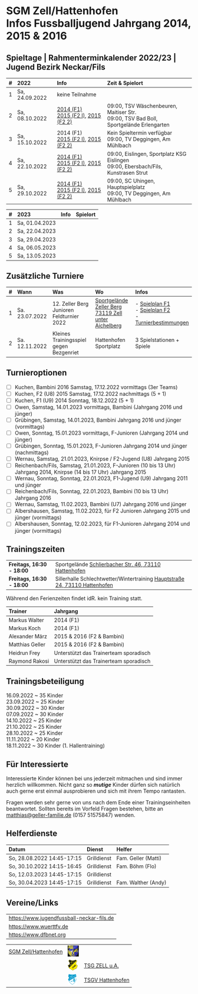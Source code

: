 # SGM Zell/Hattenhofen<br/>Infos Fussballjugend Jahrgang 2014, 2015 & 2016

## Spieltage | Rahmenterminkalender 2022/23 | Jugend Bezirk Neckar/Fils

|#|2022|Info|Zeit & Spielort|
|:--|:--|:--|:--|
|1|Sa, 24.09.2022|keine Teilnahme||
|2|Sa, 08.10.2022|[2014 (F1)](/2022/F1-SpT2-Gr7.pdf)<br/>[2015 (F2 I)](/2022/F2-SpT2-Gr6.pdf), [2015 (F2 2)](/2022/F2-SpT2-Gr7.pdf)|09:00, TSV Wäschenbeuren, Maitiser Str.<br/>09:00, TSV Bad Boll, Sportgelände Erlengarten|
|3|Sa, 15.10.2022|2014 (F1)<br/>[2015 (F2 I)](/2022/F2-SpT3-Gr3.pdf), [2015 (F2 2)](/2022/F2-SpT3-Gr4.pdf)|Kein Spieltermin verfügbar<br/>09:00, TV Deggingen, Am Mühlbach|
|4|Sa, 22.10.2022|[2014 (F1)](/2022/F1-SpT4-Gr3.pdf)<br/>[2015 (F2 I)](/2022/F2-SpT4-Gr1.pdf), [2015 (F2 2)](/2022/F2-SpT4-Gr2.pdf)|09:00, Eislingen, Sportplatz KSG Eislingen<br/>09:00, Ebersbach/Fils, Kunstrasen Strut|
|5|Sa, 29.10.2022|[2014 (F1)](/2022/F1-SpT5-Gr3.pdf)<br/>[2015 (F2 I)](/2022/F2-SpT5-Gr3.pdf), [2015 (F2 2)](/2022/F2-SpT5-Gr4.pdf)|09:00, SC Uhingen, Hauptspielplatz<br/>09:00, TV Deggingen, Am Mühlbach|

|#|2023|Info|Spielort|
|:--|:--|:--|:--|
|1|Sa, 01.04.2023|||
|2|Sa, 22.04.2023|||
|3|Sa, 29.04.2023|||
|4|Sa, 06.05.2023|||
|5|Sa, 13.05.2023|||

## Zusätzliche Turniere

|#|Wann|Was|Wo|Infos|
|:--|:--|:--|:--|:--|
|1|Sa. 23.07.2022|12. Zeller Berg<br/>Junioren Feldturnier 2022|[Sportgelände Zeller Berg<br/>73119 Zell unter Aichelberg](https://goo.gl/maps/adBif8bE646YN44J6)|- [Spielplan F1](/2022/2022.07.23-ZellerBerg-F1-Spielplan.pdf)<br/>- [Spielplan F2](/2022/2022.07.23-ZellerBerg-F2-Spielplan.pdf)<br/>- [Turnierbestimmungen](/2022/2022.07.23-ZellerBerg-Turnierbestimmungen.pdf)|
|2|Sa. 12.11.2022|Kleines Trainingsspiel gegen Bezgenriet|Hattenhofen Sportplatz|3 Spielstationen + Spiele|

## Turnieroptionen

- [ ] Kuchen, Bambini 2016 Samstag, 17.12.2022 vormittags (3er Teams)
- [ ] Kuchen, F2 (U8) 2015 Samstag, 17.12.2022 nachmittags (5 + 1)
- [ ] Kuchen, F1 (U9) 2014 Sonntag, 18.12.2022 (5 + 1)
- [ ] Owen, Samstag, 14.01.2023 vormittags, Bambini (Jahrgang 2016 und jünger)
- [ ] Grübingen, Samstag, 14.01.2023, Bambini Jahrgang 2016 und jünger (vormittags)
- [ ] Owen, Sonntag, 15.01.2023 vormittags, F-Junioren (Jahrgang 2014 und jünger)
- [ ] Grübingen, Sonntag, 15.01.2023, F-Junioren Jahrgang 2014 und jünger (nachmittags)
- [ ] Wernau, Samstag, 21.01.2023, Knirpse / F2-Jugend (U8) Jahrgang 2015
- [ ] Reichenbach/Fils, Samstag, 21.01.2023, F-Junioren (10 bis 13 Uhr) Jahrgang 2014, Knirpse (14 bis 17 Uhr) Jahrgang 2015
- [ ] Wernau, Sonntag, Sonntag, 22.01.2023, F1-Jugend (U9) Jahrgang 2011 und jünger
- [ ] Reichenbach/Fils, Sonntag, 22.01.2023, Bambini (10 bis 13 Uhr) Jahrgang 2016
- [ ] Wernau, Samstag, 11.02.2023, Bambini (U7) Jahrgang 2016 und jünger
- [ ] Albershausen, Samstag, 11.02.2023, für F2 Junioren Jahrgang 2015 und jünger (vormittags)
- [ ] Albershausen, Sonntag, 12.02.2023, für F1-Junioren Jahrgang 2014 und jünger (vormittags)

## Trainingszeiten

|||
|:--|:--|
|**Freitags, 16:30 - 18:00**|Sportgelände <a href="https://goo.gl/maps/FJQeoiVucuZiPWvFA" target="_blank" rel="noopener noreferrer">Schlierbacher Str. 46, 73110 Hattenhofen</a>|
|**Freitags, 16:30 - 18:00**|Sillerhalle Schlechtwetter/Wintertraining <a href="https://goo.gl/maps/6ABxqEwNToafWStF8" target="_blank" rel="noopener noreferrer">Hauptstraße 24, 73110 Hattenhofen</a>|


Während den Ferienzeiten findet idR. kein Training statt.

|Trainer|Jahrgang|
|:--|:--|
|Markus Walter|2014 (F1)|
|Markus Koch|2014 (F1)|
|Alexander März|2015 & 2016 (F2 & Bambini)|
|Matthias Geller|2015 & 2016 (F2 & Bambini)|
|Heidrun Frey|Unterstützt das Trainerteam sporadisch|
|Raymond Rakosi|Unterstützt das Trainerteam sporadisch|

## Trainingsbeteiligung

16.09.2022 ~ 35 Kinder  
23.09.2022 ~ 25 Kinder  
30.09.2022 ~ 30 Kinder  
07.09.2022 ~ 30 Kinder  
14.10.2022 ~ 25 Kinder  
21.10.2022 ~ 25 Kinder  
28.10.2022 ~ 25 Kinder  
11.11.2022 ~ 20 Kinder  
18.11.2022 ~ 30 Kinder (1. Hallentraining)

## Für Interessierte

Interessierte Kinder können bei uns jederzeit mitmachen und sind immer herzlich willkommen.
Nicht ganz so ***mutige*** Kinder dürfen sich natürlich auch gerne erst einmal ausprobieren und sich mit ihrem Tempo rantasten.

Fragen werden sehr gerne von uns nach dem Ende einer Trainingseinheiten beantwortet.
Sollten bereits im Vorfeld Fragen bestehen, bitte an matthias@geller-familie.de (0157 51575847) wenden.

## Helferdienste
|Datum|Dienst|Helfer|
|:---|:---|:---|
|So, 28.08.2022 14:45-17:15|Grilldienst|Fam. Geller (Matti)|
|So, 30.10.2022 14:15-16:45|Grilldienst|Fam. Böhm (Flo)|
|So, 12.03.2023 14:45-17:15|Grilldienst||
|So, 30.04.2023 14:45-17:15|Grilldienst|Fam. Walther (Andy)|

## Vereine/Links

||
|:--|
|https://www.jugendfussball-neckar-fils.de|
|https://www.wuerttfv.de|
|https://www.dfbnet.org|

||||
|--:|:--|:--|
|[SGM Zell/Hattenhofen](https://sgm-zell-hattenhofen.de/)|<img src="cropped-SGM-Zell_Hattenhofen-2.jpg" height="30" />||
||<img src="logo_zua.png" height="30" />|[TSG ZELL u.A.](https://www.tsg-zell-fussball.de/)|
||<img src="logo-hat.gif" height="30" />|[TSGV Hattenhofen](https://tsgv-hattenhofen.de/)|
